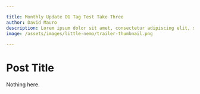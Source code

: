 ```yaml
---

title: Monthly Update OG Tag Test Take Three
author: David Mauro
description: Lorem ipsum dolor sit amet, consectetur adipiscing elit, sed do eiusmod tempor incididunt ut labore et dolore magna aliqua. Ut enim ad minim veniam, quis nostrud exercitation ullamco laboris nisi ut aliquip ex ea commodo consequat.
image: /assets/images/little-nemo/trailer-thumbnail.png

---
```


# Post Title

Nothing here.